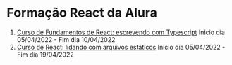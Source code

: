 # Formação React da Alura

1. [Curso de Fundamentos de React: escrevendo com Typescript](https://github.com/HenriqueCCdA/FormacaoReactAlura/tree/master/fundamentos_de_react_01/alura-studies) Inicio dia 05/04/2022 - Fim dia 10/04/2022
2. [Curso de React: lidando com arquivos estáticos](https://github.com/HenriqueCCdA/FormacaoReactAlura) Inicio dia 05/04/2022 - Fim dia 19/04/2022
